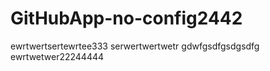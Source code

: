 # GitHubApp-no-config2442
ewrtwertsertewrtee333
serwertwertwetr
gdwfgsdfgsdgsdfg
ewrtwetwer22244444
